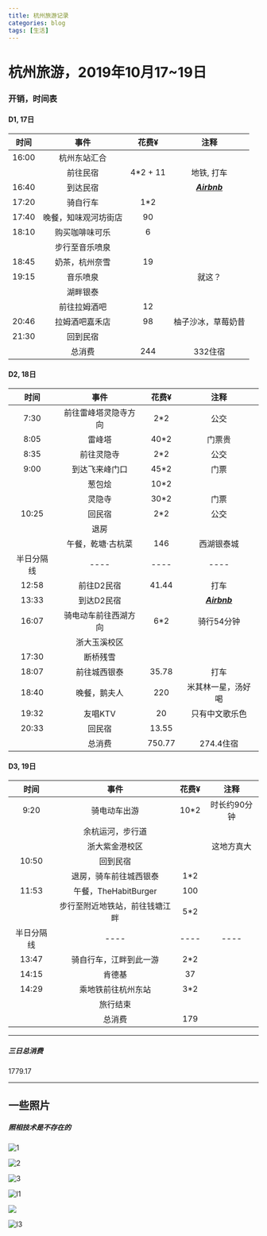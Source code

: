```yaml
---
title: 杭州旅游记录
categories: blog
tags: [生活]
---
```

# 杭州旅游，2019年10月17~19日

### 开销，时间表
#### D1, 17日

| 时间 | 事件 | 花费¥ |注释
| :-----:| :----: | :----: |:----: |
16:00 |杭州东站汇合
||前往民宿|4*2 + 11|地铁, 打车
16:40 | 到达民宿 ||[***Airbnb***](https://www.airbnb.cn/rooms/30161977)
17:20|骑自行车|1*2
17:40|晚餐，知味观河坊街店|90
18:10|购买咖啡味可乐|6
||步行至音乐喷泉|
18:45|奶茶，杭州奈雪|19
19:15|音乐喷泉||就这？
||湖畔银泰
||前往拉姆酒吧|12|
20:46|拉姆酒吧嘉禾店|98|柚子沙冰，草莓奶昔
21:30|回到民宿|
||总消费|244|332住宿

#### D2, 18日

| 时间 | 事件 | 花费¥ |注释
| :-----:| :----: | :----: |:----: |
7:30 |前往雷峰塔灵隐寺方向|2*2|公交
8:05|雷峰塔|40*2|门票贵
8:35|前往灵隐寺|2*2|公交
9:00|到达飞来峰门口|45*2|门票
||葱包烩|10*2
||灵隐寺|30*2|门票
10:25|回民宿|2*2|公交
||退房
||午餐，乾塘·古杭菜|146|西湖银泰城
半日分隔线|----|----|----|----
12:58|前往D2民宿|41.44|打车
13:33|到达D2民宿||[***Airbnb***](https://www.airbnb.cn/rooms/33758011)
16:07|骑电动车前往西湖方向|6*2|骑行54分钟
||浙大玉溪校区
17:30|断桥残雪
18:07|前往城西银泰|35.78|打车
18:40|晚餐，鹅夫人|220|米其林一星，汤好喝
19:32|友唱KTV|20|只有中文歌乐色
20:33|回民宿|13.55
||总消费|750.77|274.4住宿


#### D3, 19日

| 时间 | 事件 | 花费¥ |注释
| :-----:| :----: | :----: |:----: |
9:20 |骑电动车出游|10*2|时长约90分钟
||余杭运河，步行道
||浙大紫金港校区||这地方真大
10:50|回到民宿
||退房，骑车前往城西银泰|1*2|
11:53|午餐，TheHabitBurger|100|
||步行至附近地铁站，前往钱塘江畔|5*2
半日分隔线|----|----|----
13:47|骑自行车，江畔到此一游|2*2
14:15|肯德基|37
14:29|乘地铁前往杭州东站|3*2
||旅行结束
||总消费|179|

------
##### 三日总消费
1779.17



------
## 一些照片
##### 照相技术是不存在的

![1](/img/hang/h1.jpg)

![2](/img/hang/h2.JPG)

![3](/img/hang/h3.jpg)


![l1](/img/hang/l1.jpg)

<img src="/img/hang/l2.jpg">

![l3](/img/hang/l3.jpg)



